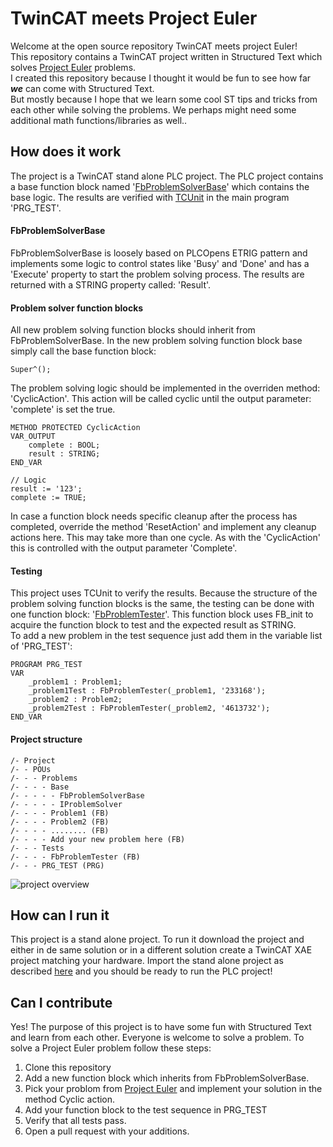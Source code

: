 # TwinCAT meets Project Euler
Welcome at the open source repository TwinCAT meets project Euler!  
This repository contains a TwinCAT project written in Structured Text which solves [Project Euler](https://projecteuler.net/) problems.  
I created this repository because I thought it would be fun to see how far _**we**_ can come with Structured Text.  
But mostly because I hope that we learn some cool ST tips and tricks from each other while solving the problems. We perhaps might need some additional math functions/libraries as well..

## How does it work
The project is a TwinCAT stand alone PLC project. The PLC project contains a base function block named '[FbProblemSolverBase](ProjectEuler/POUs/Problems/Base/FbProblemSolverBase.TcPOU)' which contains the base logic. The results are verified with [TCUnit](https://tcunit.org) in the main program 'PRG_TEST'.

#### FbProblemSolverBase
FbProblemSolverBase is loosely based on PLCOpens ETRIG pattern and implements some logic to control states like 'Busy' and 'Done' and has a 'Execute' property to start the problem solving process. The results are returned with a STRING property called: 'Result'.

#### Problem solver function blocks
All new problem solving function blocks should inherit from FbProblemSolverBase. In the new problem solving function block base simply call the base function block:
```
Super^();
```

The problem solving logic should be implemented in the overriden method: 'CyclicAction'. This action will be called cyclic until the output parameter: 'complete' is set the true.
```
METHOD PROTECTED CyclicAction
VAR_OUTPUT
    complete : BOOL;
    result : STRING;
END_VAR
```
```
// Logic
result := '123';
complete := TRUE;
```
In case a function block needs specific cleanup after the process has completed, override the method 'ResetAction' and implement any cleanup actions here. This may take more than one cycle. As with the 'CyclicAction' this is controlled with the output parameter 'Complete'.

#### Testing
This project uses TCUnit to verify the results. Because the structure of the problem solving function blocks is the same, the testing can be done with one function block: '[FbProblemTester](ProjectEuler/POUs/Tests/FbProblemTester.TcPOU)'. This function block uses FB_init to acquire the function block to test and the expected result as STRING.  
To add a new problem in the test sequence just add them in the variable list of 'PRG_TEST':
```
PROGRAM PRG_TEST
VAR
    _problem1 : Problem1;
    _problem1Test : FbProblemTester(_problem1, '233168');
    _problem2 : Problem2;
    _problem2Test : FbProblemTester(_problem2, '4613732');
END_VAR
```

#### Project structure
```
/- Project
/- - POUs
/- - - Problems
/- - - - Base
/- - - - - FbProblemSolverBase
/- - - - - IProblemSolver
/- - - - Problem1 (FB)
/- - - - Problem2 (FB)
/- - - - ........ (FB)
/- - - - Add your new problem here (FB)
/- - - Tests
/- - - - FbProblemTester (FB)
/- - - PRG_TEST (PRG)  
```

![project overview](https://user-images.githubusercontent.com/33071638/146077237-5340e938-023c-4fb5-a119-54aaaae6c4d2.PNG)

## How can I run it
This project is a stand alone project. To run it download the project and either in de same solution or in a different solution create a TwinCAT XAE project matching your hardware. Import the stand alone project as described [here](https://infosys.beckhoff.com/english.php?content=../content/1033/tc3_plc_intro/4278074763.html&id=) and you should be ready to run the PLC project!

## Can I contribute
Yes! The purpose of this project is to have some fun with Structured Text and learn from each other. Everyone is welcome to solve a problem.
To solve a Project Euler problem follow these steps:
 1. Clone this repository
 2. Add a new function block which inherits from FbProblemSolverBase.
 3. Pick your problom from [Project Euler](https://projecteuler.net/) and implement your solution in the method Cyclic action.
 4. Add your function block to the test sequence in PRG_TEST
 5. Verify that all tests pass.
 6. Open a pull request with your additions.
